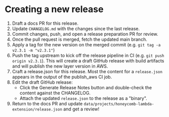 # Creating a new release

1. Draft a docs PR for this release.
1. Update `CHANGELOG.md` with the changes since the last release.
1. Commit changes, push, and open a release preparation PR for review.
1. Once the pull request is merged, fetch the updated main branch.
1. Apply a tag for the new version on the merged commit (e.g. `git tag -a v2.3.1 -m "v2.3.1"`)
1. Push the tag upstream to kick off the release pipeline in CI (e.g. `git push origin v2.3.1`). This will create a draft GitHub release with build artifacts and will publish the new layer version in AWS.
1. Craft a release.json for this release. Most the content for a `release.json` appears in the output of the publish_aws CI job.
1. Edit the draft GitHub release:
    - Click the Generate Release Notes button and double-check the content against the CHANGELOG.
    - Attach the updated `release.json` to the release as a "binary".
1. Return to the docs PR and update `data/projects/honeycomb-lambda-extension/release.json` and get a review!
